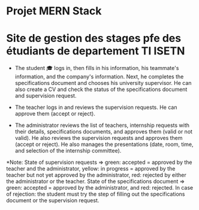 # Projet MERN Stack
 # Site de gestion des stages pfe des étudiants de departement TI ISETN
- The student 🎓 logs in, then fills in his information, his teammate's information, and the company's information. Next, he completes the specifications document and chooses his university supervisor. He can also create a CV and check the status of the specifications document and supervision request.

- The teacher logs in and reviews the supervision requests. He can approve them (accept or reject).

- The administrator reviews the list of teachers, internship requests with their details, specifications documents, and approves them (valid or not valid). He also reviews the supervision requests and approves them (accept or reject). He also manages the presentations (date, room, time, and selection of the internship committee).

*Note: State of supervision requests => green: accepted = approved by the teacher and the administrator, yellow: in progress = approved by the teacher but not yet approved by the administrator, red: rejected by either the administrator or the teacher.
State of the specifications document => green: accepted = approved by the administrator, and red: rejected.
In case of rejection: the student must try the step of filling out the specifications document or the supervision request.
